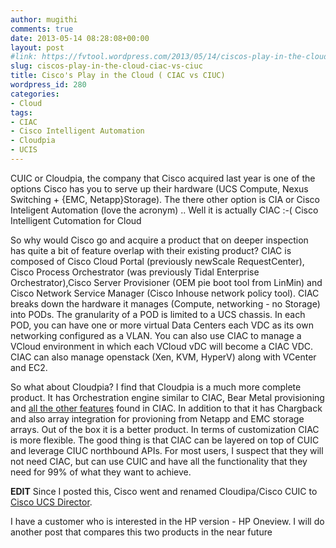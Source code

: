 ```yaml
---
author: mugithi
comments: true
date: 2013-05-14 08:28:08+00:00
layout: post
#link: https://fvtool.wordpress.com/2013/05/14/ciscos-play-in-the-cloud-ciac-vs-ciuc/
slug: ciscos-play-in-the-cloud-ciac-vs-ciuc
title: Cisco's Play in the Cloud ( CIAC vs CIUC)
wordpress_id: 280
categories:
- Cloud
tags:
- CIAC
- Cisco Intelligent Automation
- Cloudpia
- UCIS
---
```


CUIC or Cloudpia, the company that Cisco acquired last year is one of the options Cisco has you to serve up their hardware (UCS Compute, Nexus Switching + {EMC, Netapp}Storage). The there other option is CIA or Cisco Inteligent Automation (love the acronym) .. Well it is actually CIAC :-( Cisco Intelligent Cutomation for Cloud

So why would Cisco go and acquire a product that on deeper inspection has quite a bit of feature overlap with their existing product? CIAC is composed of Cisco Cloud Portal (previously newScale RequestCenter), Cisco Process Orchestrator (was previously Tidal Enterprise Orchestrator),Cisco Server Provisioner (OEM pie boot tool from LinMin) and Cisco Network Service Manager (Cisco Inhouse network policy tool). CIAC breaks down the hardware it manages (Compute, networking - no Storage) into PODs. The granularity of a POD is limited to a UCS chassis. In each POD, you can have one or more virtual Data Centers each VDC as its own networking configured as a VLAN. You can also use CIAC to manage a VCloud environment in which each VCloud vDC will become a CIAC VDC. CIAC can also manage openstack (Xen, KVM, HyperV) along with VCenter and EC2. 


So what about Cloudpia? I find that Cloudpia is a much more complete product. It has Orchestration engine similar to CIAC, Bear Metal provisioning and [all the other features](http://www.cloupia.com/en/cloud-computing-resources-technical-overview.htm) found in CIAC. In addition to that it has Chargback and also array integration for provioning from Netapp and EMC storage arrays. Out of the box it is a better product. In terms of customization CIAC is more flexible. The good thing is that CIAC can be layered on top of CUIC and leverage CIUC northbound APIs. For most users, I suspect that they will not need CIAC, but can use CUIC and have all the functionality that they need for 99% of what they want to achieve.


**EDIT**
Since I posted this, Cisco went and renamed Cloudipa/Cisco CUIC to [Cisco UCS Director](http://www.cisco.com/en/US/products/ps13050/index.html).

I have a customer who is interested in the HP version - HP Oneview. I will do another post that compares this two products in the near future
